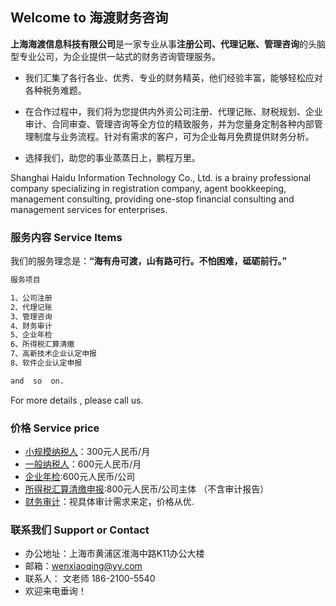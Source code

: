 ## Welcome to 海渡财务咨询

**上海海渡信息科技有限公司**是一家专业从事**注册公司、代理记账、管理咨询**的头脑型专业公司，为企业提供一站式的财务咨询管理服务。

- 我们汇集了各行各业、优秀、专业的财务精英，他们经验丰富，能够轻松应对各种税务难题。

- 在合作过程中，我们将为您提供内外资公司注册、代理记账、财税规划、企业审计、合同审查、管理咨询等全方位的精致服务，并为您量身定制各种内部管理制度与业务流程。针对有需求的客户，可为企业每月免费提供财务分析。

- 选择我们，助您的事业蒸蒸日上，鹏程万里。


Shanghai Haidu Information Technology Co., Ltd. is a brainy professional company specializing in registration company, agent bookkeeping, management consulting, providing one-stop financial consulting and management services for enterprises.


### 服务内容 Service Items

我们的服务理念是：**“海有舟可渡，山有路可行。不怕困难，砥砺前行。”**

```markdown
服务项目

1、公司注册
2、代理记账
3、管理咨询
4、财务审计
5、企业年检
6、所得税汇算清缴
7、高新技术企业认定申报
8、软件企业认定申报

and  so  on.


```

For more details , please call us.

### 价格 Service price
- [小规模纳税人](https://baike.baidu.com/item/%E5%B0%8F%E8%A7%84%E6%A8%A1%E7%BA%B3%E7%A8%8E%E4%BA%BA/5503770?fr=aladdin)：300元人民币/月
- [ 一般纳税人](https://baike.baidu.com/item/%E4%B8%80%E8%88%AC%E7%BA%B3%E7%A8%8E%E4%BA%BA)：600元人民币/月
- [企业年检](https://baike.baidu.com/item/%E4%BC%81%E4%B8%9A%E5%B9%B4%E6%A3%80):600元人民币/公司
- [所得税汇算清缴申报](https://baike.baidu.com/item/%E6%89%80%E5%BE%97%E7%A8%8E%E6%B1%87%E7%AE%97%E6%B8%85%E7%BC%B4):800元人民币/公司主体  （不含审计报告）
- [财务审计](https://baike.baidu.com/item/%E8%B4%A2%E5%8A%A1%E5%AE%A1%E8%AE%A1)：视具体审计需求来定，价格从优.

### 联系我们  Support or Contact  

- 办公地址：上海市黄浦区淮海中路K11办公大楼 
- 邮箱：wenxiaoqing@yy.com
- 联系人： 文老师     186-2100-5540
- 欢迎来电垂询！
